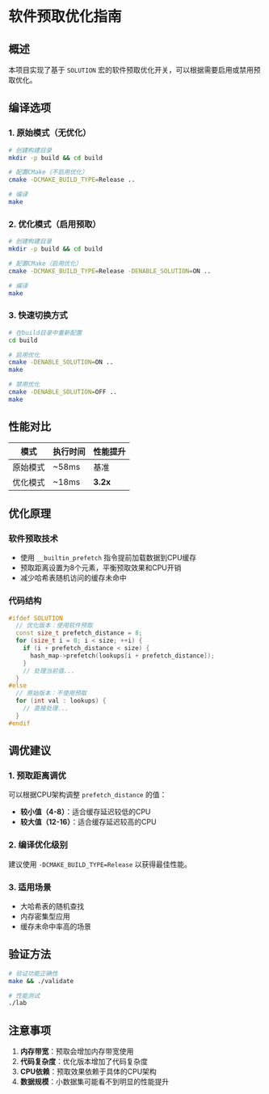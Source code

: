 # 软件预取优化指南

## 概述

本项目实现了基于 `SOLUTION` 宏的软件预取优化开关，可以根据需要启用或禁用预取优化。

## 编译选项

### 1. 原始模式（无优化）
```bash
# 创建构建目录
mkdir -p build && cd build

# 配置CMake（不启用优化）
cmake -DCMAKE_BUILD_TYPE=Release ..

# 编译
make
```

### 2. 优化模式（启用预取）
```bash
# 创建构建目录
mkdir -p build && cd build

# 配置CMake（启用优化）
cmake -DCMAKE_BUILD_TYPE=Release -DENABLE_SOLUTION=ON ..

# 编译
make
```

### 3. 快速切换方式
```bash
# 在build目录中重新配置
cd build

# 启用优化
cmake -DENABLE_SOLUTION=ON ..
make

# 禁用优化
cmake -DENABLE_SOLUTION=OFF ..
make
```

## 性能对比

| 模式 | 执行时间 | 性能提升 |
|------|----------|----------|
| 原始模式 | ~58ms | 基准 |
| 优化模式 | ~18ms | **3.2x** |

## 优化原理

### 软件预取技术
- 使用 `__builtin_prefetch` 指令提前加载数据到CPU缓存
- 预取距离设置为8个元素，平衡预取效果和CPU开销
- 减少哈希表随机访问的缓存未命中

### 代码结构
```cpp
#ifdef SOLUTION
  // 优化版本：使用软件预取
  const size_t prefetch_distance = 8;
  for (size_t i = 0; i < size; ++i) {
    if (i + prefetch_distance < size) {
      hash_map->prefetch(lookups[i + prefetch_distance]);
    }
    // 处理当前值...
  }
#else
  // 原始版本：不使用预取
  for (int val : lookups) {
    // 直接处理...
  }
#endif
```

## 调优建议

### 1. 预取距离调优
可以根据CPU架构调整 `prefetch_distance` 的值：
- **较小值（4-8）**：适合缓存延迟较低的CPU
- **较大值（12-16）**：适合缓存延迟较高的CPU

### 2. 编译优化级别
建议使用 `-DCMAKE_BUILD_TYPE=Release` 以获得最佳性能。

### 3. 适用场景
- 大哈希表的随机查找
- 内存密集型应用
- 缓存未命中率高的场景

## 验证方法

```bash
# 验证功能正确性
make && ./validate

# 性能测试
./lab
```

## 注意事项

1. **内存带宽**：预取会增加内存带宽使用
2. **代码复杂度**：优化版本增加了代码复杂度
3. **CPU依赖**：预取效果依赖于具体的CPU架构
4. **数据规模**：小数据集可能看不到明显的性能提升

